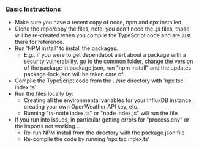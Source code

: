 ### Basic Instructions

* Make sure you have a recent copy of node, npm and npx installed
* Clone the repo/copy the files, note: you don't need the .js files, those will be re-created when you compile the TypeScript code and are just there for reference.
* Run 'NPM install' to install the packages. 
    * E.g., if you were to get dependabot alert about a package with a security vulnerability, go to the common folder, change the version of the package in package.json, run "npm install" and the updates package-lock.json will be taken care of. 
* Compile the TypeScript code from the ../src directory with 'npx tsc index.ts' 
* Run the files locally by:
    * Creating all the environmental variables for your InfluxDB instance, creating your own OpenWeather API key, etc. 
    * Running "ts-node index.ts" or "node index.js" will run the file
* If you run into issues, in particular getting errors for "process.env" or the imports not working... 
    * Re-run NPM install from the directory with the package.json file
    * Re-compile the code by running 'npx tsc index.ts' 
    